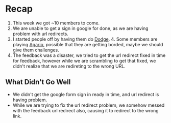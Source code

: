 # Recap

1. This week we got ~10 members to come.
2. We are unable to get a sign in google for done, as we are having problem with
   url redirects.
3. I started people off by having them do
   [Dodge](https://github.com/hackedu/hackedu/tree/master/workshops/dodge).
    4. Some members are playing [Agario](https://agar.io), possible that they
   are getting borded, maybe we should give them challenges.
5. The feedback was a disaster, we tried to get the url redirect fixed in time
   for feedback, however while we are scrambling to get that fixed, we didn't
   realize that we are redireting to the wrong URL.

## What Didn't Go Well

- We didn't get the google form sign in ready in time, and url redirect is
  having problem.
- While we are trying to fix the url redirect problem, we somehow messed with
  the feedback url redirect also, causing it to redirect to the wrong link.
